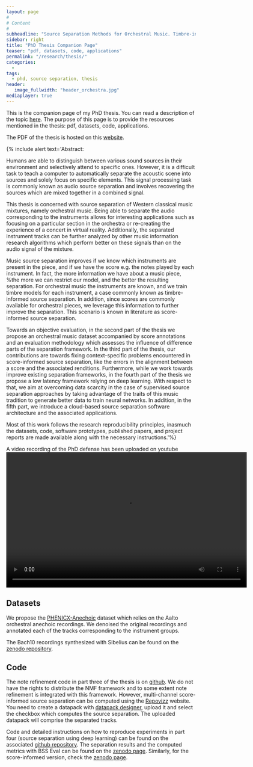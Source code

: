 ```yaml
---
layout: page
#
# Content
#
subheadline: "Source Separation Methods for Orchestral Music. Timbre-informed and score-informed strategies"
sidebar: right
title: "PhD Thesis Companion Page"
teaser: "pdf, datasets, code, applications"
permalink: "/research/thesis/"
categories:
  -
tags:
  - phd, source separation, thesis
header:
   image_fullwidth: "header_orchestra.jpg"
mediaplayer: true
---
```



This is the companion page of my PhD thesis. You can read a description of the topic [here][1]. The purpose of this page is to provide the resources mentioned in the thesis: pdf, datasets, code, applications.

The PDF of the thesis is hosted on this [website][2].

{% include alert text='Abstract:

Humans are able to distinguish between various sound sources in their environment and  selectively attend to specific ones. However, it is a difficult task to teach a computer to automatically separate the acoustic scene into sources and solely focus on specific elements. This signal processing task is commonly known as audio source separation and involves recovering the sources which are mixed together in a combined signal.

This thesis is concerned with source separation of Western classical music mixtures, namely orchestral music. Being able to separate the audio corresponding to the instruments allows for interesting applications such as focusing on a particular section in the orchestra or re-creating the experience of a concert in virtual reality. Additionally, the separated instrument tracks can be further analyzed by other music information research algorithms which perform better on these signals than on the audio signal of the mixture.

Music source separation improves if we know which instruments are present in the piece, and if we have the score e.g. the notes played by each instrument. In fact, the more information we have about a music piece, %the more we can restrict our model, and
the better the resulting separation. For orchestral music the instruments are known, and we train timbre models for each instrument, a case commonly known as timbre-informed source separation. In addition, since scores are commonly available for orchestral pieces, we leverage this  information to further improve the separation. This scenario is known in literature as score-informed source separation.

Towards an objective evaluation, in the second part of the thesis we propose an orchestral music dataset accompanied by score annotations and an evaluation methodology which assesses the influence of difference parts of the separation framework.
In the third part of the thesis, our contributions are towards fixing context-specific problems encountered  in score-informed source separation, like the errors in the alignment between a score and the associated renditions. Furthermore, while we work towards improve existing separation frameworks, in the fourth part of the thesis we propose a low latency framework relying on deep learning. With respect to that, we aim at overcoming data scarcity in the case of supervised source separation approaches by taking advantage of the traits of this music tradition to generate better data to train neural networks. In addition, in the fifth part, we introduce a cloud-based source separation software architecture and the associated applications.

Most of this work follows the research reproducibility principles, inasmuch the datasets, code, software prototypes, published papers, and project reports are made available along with the necessary instructions.'%}

A video recording of the PhD defense has been uploaded on youtube
<video width="640" height="360" id="player1" preload="none">
  <source type="video/youtube" src="https://www.youtube.com/embed/FDrFTTVOtr0" />
</video>

## Datasets

We propose the [PHENICX-Anechoic][5] dataset which relies on the Aalto orchestral anechoic recordings. We denoised the original recordings and annotated each of the tracks corresponding to the instrument groups.

The Bach10 recordings synthesized with Sibelius can be found on the [zenodo repository][11].

## Code

The note refinement code in part three of the thesis is on [github][6]. We do not have the rights to distribute the NMF framework and to some extent note refinement is integrated with this framework. However, multi-channel score-informed source separation can be computed using the [Repovizz][4] website. You need to create a datapack with [datapack designer][7], upload it and select the checkbox which computes the source separation. The uploaded datapack will comprise the separated tracks.

Code and detailed instructions on how to reproduce experiments in part four (source separation using deep learning) can be found on the associated [github repository][8]. The separation results and the computed metrics with BSS Eval can be found on the [zenodo page][9]. Similarly, for the score-informed version, check the [zenodo page][10].


 [1]: https://mariusmiron.com/research/phd/
 [2]: https://zenodo.org/record/1163675#.Y9JcYy0w0Wo
 [3]: https://mtg.upf.edu/download/datasets/phenicx-anechoic
 [4]: https://repovizz.upf.edu/phenicx/
 [5]: https://zenodo.org/record/840025
 [6]: https://github.com/nkundiushuti/Note-refinement-
 [7]: https://repovizz.upf.edu/designer/
 [8]: https://github.com/MTG/DeepConvSep
 [9]: https://zenodo.org/record/344499
 [10]: https://zenodo.org/record/1009136
 [11]: https://zenodo.org/record/321361
 [12]: #
 [13]: #
 [14]: #
